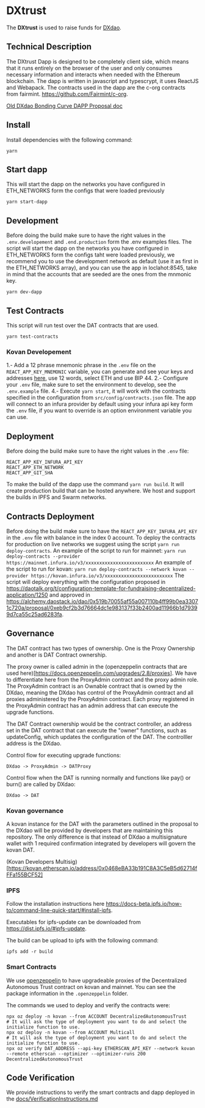 # DXtrust

The **DXtrust** is used to raise funds for [DXdao](http://dxdao.eth.link/).

## Technical Description

The DXtrust Dapp is designed to be completely client side, which means that it runs entirely on the browser of the user and only consumes necessary information and interacts when needed with the Ethereum blockchain.
The dapp is written in javascript and typescrypt, it uses ReactJS and Webapack.
The contracts used in the dapp are the c-org contracts from fairmint. https://github.com/Fairmint/c-org.

[Old DXdao Bonding Curve DAPP Proposal doc](https://github.com/levelkdev/BC-DAPP/blob/master/docs/dxdao-proposal.md)

## Install
Install dependencies with the following command:
```
yarn
```

## Start dapp
This will start the dapp on the networks you have configured in ETH_NETWORKS form the configs that were loaded previously
```
yarn start-dapp
```

## Development
Before doing the build make sure to have the right values in the `.env.developement` and `.end.production` form the .env examples files.
The script will start the dapp on the networks you have configured in ETH_NETWORKS form the configs taht were loaded previously, we recommend you to use the development network as default (use it as first in the ETH_NETWORKS array), and you can use the app in loclahot:8545, take in mind that the accounts that are seeded are the ones from the mnmonic key.
```
yarn dev-dapp
```
    
## Test Contracts
This script will run test over the DAT contracts that are used.
```
yarn test-contracts
```
  
### Kovan Developement

1.- Add a 12 phrase mnemonic phrase in the `.env` file on the `REACT_APP_KEY_MNEMONIC` variable, you can generate and see your keys and addresses [here](https://iancoleman.io/bip39/), use 12 words, select ETH and use BIP 44.
2.- Configure your `.env` file, make sure to set the environment to develop, see the `.env.example` file.
4.- Execute `yarn start`, it will work with the contracts specified in the configuration from `src/config/contracts.json` file. The app will connect to an infura provider by default using your infura api key form the `.env` file, if you want to override is an option environment variable you can use.

## Deployment

Before doing the build make sure to have the right values in the `.env` file:
```
REACT_APP_KEY_INFURA_API_KEY
REACT_APP_ETH_NETWORK
REACT_APP_GIT_SHA
```
To make the build of the dapp use the command `yarn run build`. It will create production build that can be hosted anywhere. We host and support the builds in IPFS and Swarm networks.

## Contracts Deployment

Before doing the build make sure to have the `REACT_APP_KEY_INFURA_API_KEY` in the `.env` file with balance in the index 0 account.
To deploy the contracts for production on live networks we suggest using the script `yarn run deploy-contracts`.
An example of the script to run for mainnet: `yarn run deploy-contracts --provider https://mainnet.infura.io/v3/xxxxxxxxxxxxxxxxxxxxxxxxx`
An example of the script to run for kovan: `yarn run deploy-contracts --network kovan --provider https://kovan.infura.io/v3/xxxxxxxxxxxxxxxxxxxxxxxxx`
The script will deploy everything with the configuration proposed in https://daotalk.org/t/configuration-template-for-fundraising-decentralized-application/1250 and approved in https://alchemy.daostack.io/dao/0x519b70055af55a007110b4ff99b0ea33071c720a/proposal/0xeb9cf2b3d76664dc1e983137f33b2400ad11966b1d79399d7ca55c25ad6283fa.

## Governance

The DAT contract has two types of ownership. One is the Proxy Ownership and another is DAT Contract ownership.

The proxy owner is called admin in the (openzeppelin contracts that are used here)[https://docs.openzeppelin.com/upgrades/2.8/proxies]. We have to differentiate here from the ProxyAdmin contract and the proxy admin role. The ProxyAdmin contract is an Ownable contract that is owned by the DXdao, meaning the DXdao has control of the ProxyAdmin contract and all proxies administered by the ProxyAdmin contract. Each proxy registered in the ProxyAdmin contract has an admin address that can execute the upgrade functions.

The DAT Contract ownership would be the contract controller, an address set in the DAT contract that can execute the "owner" functions, such as updateConfig, which updates the configuration of the DAT. The controlller address is the DXdao.

Control flow for executing upgrade functions:
```
DXdao -> ProxyAdmin -> DATProxy
```
Control flow when the DAT is running normally and functions like pay() or burn() are called by DXdao:
```
DXdao -> DAT
```

### Kovan governance

A kovan instance for the DAT with the parameters outlined in the proposal to the DXdao will be provided by developers that are maintaining this repository. The only difference is that instead of DXdao a multisignature wallet with 1 required confirmation integrated by developers will govern the kovan DAT.

(Kovan Developers Multisig)[https://kovan.etherscan.io/address/0x0468eBA33b191C8A3C5eB5d62714fFFa155BCF52]


### IPFS

Follow the installation instructions here https://docs-beta.ipfs.io/how-to/command-line-quick-start/#install-ipfs.

Executables for ipfs-update can be downloaded from https://dist.ipfs.io/#ipfs-update.

The build can be upload to ipfs with the following command:
```
ipfs add -r build
```

### Smart Contracts

We use [openzeppelin](https://docs.openzeppelin.com/cli) to have upgradeable proxies of the Decentralized Autonomous Trust contract on kovan and mainnet. You can see the package information in the `.openzeppelin` folder.

The commands we used to deploy and verify the contracts were:

```
npx oz deploy -n kovan --from ACCOUNT DecentralizedAutonomousTrust
# It will ask the type of deployment you want to do and select the initialize function to use.
npx oz deploy -n kovan --from ACCOUNT Multicall
# It will ask the type of deployment you want to do and select the initialize function to use.
npx oz verify DAT_ADDRESS --api-key ETHERSCAN_API_KEY --network kovan --remote etherscan --optimizer --optimizer-runs 200 DecentralizedAutonomousTrust
```

## Code Verification

We provide instructions to verify the smart contracts and dapp deployed in the [docs/VerificationInstructions.md](docs/VerificationInstructions.md)
